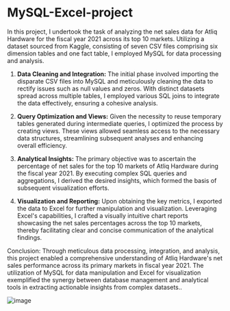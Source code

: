 # MySQL-Excel-project
In this project, I undertook the task of analyzing the net sales data for Atliq Hardware for the fiscal year 2021 across its top 10 markets. Utilizing a dataset sourced from Kaggle, consisting of seven CSV files comprising six dimension tables and one fact table, I employed MySQL for data processing and analysis.

1. **Data Cleaning and Integration:**
The initial phase involved importing the disparate CSV files into MySQL and meticulously cleaning the data to rectify issues such as null values and zeros. With distinct datasets spread across multiple tables, I employed various SQL joins to integrate the data effectively, ensuring a cohesive analysis.

2. **Query Optimization and Views:**
Given the necessity to reuse temporary tables generated during intermediate queries, I optimized the process by creating views. These views allowed seamless access to the necessary data structures, streamlining subsequent analyses and enhancing overall efficiency.

3. **Analytical Insights:**
The primary objective was to ascertain the percentage of net sales for the top 10 markets of Atliq Hardware during the fiscal year 2021. By executing complex SQL queries and aggregations, I derived the desired insights, which formed the basis of subsequent visualization efforts.

4. **Visualization and Reporting:**
Upon obtaining the key metrics, I exported the data to Excel for further manipulation and visualization. Leveraging Excel's capabilities, I crafted a visually intuitive chart reports showcasing the net sales percentages across the top 10 markets, thereby facilitating clear and concise communication of the analytical findings.

Conclusion:
Through meticulous data processing, integration, and analysis, this project enabled a comprehensive understanding of Atliq Hardware's net sales performance across its primary markets in fiscal year 2021. The utilization of MySQL for data manipulation and Excel for visualization exemplified the synergy between database management and analytical tools in extracting actionable insights from complex datasets..

![image](https://github.com/Navneet602/MySQL-Excel-project/assets/112957129/3c127049-0c02-4089-9dfb-c26c8ca587dc)

